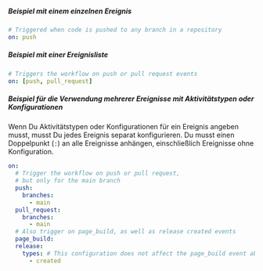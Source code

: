 ##### **Beispiel mit einem einzelnen Ereignis**

```yaml
# Triggered when code is pushed to any branch in a repository
on: push
```

##### **Beispiel mit einer Ereignisliste**

```yaml
# Triggers the workflow on push or pull request events
on: [push, pull_request]
```

##### **Beispiel für die Verwendung mehrerer Ereignisse mit Aktivitätstypen oder Konfigurationen**

Wenn Du Aktivitätstypen oder Konfigurationen für ein Ereignis angeben musst, musst Du jedes Ereignis separat konfigurieren. Du musst einen Doppelpunkt (`:`) an alle Ereignisse anhängen, einschließlich Ereignisse ohne Konfiguration.

```yaml
on:
  # Trigger the workflow on push or pull request,
  # but only for the main branch
  push:
    branches:
      - main
  pull_request:
    branches:
      - main
  # Also trigger on page_build, as well as release created events
  page_build:
  release:
    types: # This configuration does not affect the page_build event above
      - created
```

